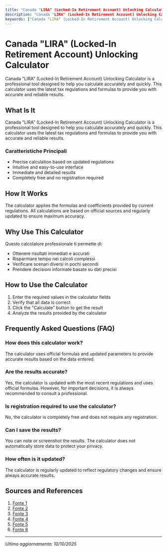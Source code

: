 ```yaml
---
title: "Canada "LIRA" (Locked-In Retirement Account) Unlocking Calculator"
description: "Canada "LIRA" (Locked-In Retirement Account) Unlocking Calculator is a professional tool designed to help you calculate accurately and quickly. This calculator uses the latest tax regulations and formulas to provide you with accurate and reliable results."
keywords: ["Canada "LIRA" (Locked-In Retirement Account) Unlocking Calculator", "calcolatore", "calcolo online"]
---
```


# Canada "LIRA" (Locked-In Retirement Account) Unlocking Calculator

Canada "LIRA" (Locked-In Retirement Account) Unlocking Calculator is a professional tool designed to help you calculate accurately and quickly. This calculator uses the latest tax regulations and formulas to provide you with accurate and reliable results.

## What Is It

Canada "LIRA" (Locked-In Retirement Account) Unlocking Calculator is a professional tool designed to help you calculate accurately and quickly. This calculator uses the latest tax regulations and formulas to provide you with accurate and reliable results.

### Caratteristiche Principali

- Precise calculation based on updated regulations
- Intuitive and easy-to-use interface
- Immediate and detailed results
- Completely free and no registration required

## How It Works

The calculator applies the formulas and coefficients provided by current regulations. All calculations are based on official sources and regularly updated to ensure maximum accuracy.

## Why Use This Calculator

Questo calcolatore professionale ti permette di:

- Ottenere risultati immediati e accurati
- Risparmiare tempo nei calcoli complessi
- Verificare scenari diversi in pochi secondi
- Prendere decisioni informate basate su dati precisi

## How to Use the Calculator

1. Enter the required values in the calculator fields
2. Verify that all data is correct
3. Click the "Calculate" button to get the result
4. Analyze the results provided by the calculator

## Frequently Asked Questions (FAQ)

### How does this calculator work?

The calculator uses official formulas and updated parameters to provide accurate results based on the data entered.

### Are the results accurate?

Yes, the calculator is updated with the most recent regulations and uses official formulas. However, for important decisions, it is always recommended to consult a professional.

### Is registration required to use the calculator?

No, the calculator is completely free and does not require any registration.

### Can I save the results?

You can note or screenshot the results. The calculator does not automatically store data to protect your privacy.

### How often is it updated?

The calculator is regularly updated to reflect regulatory changes and ensure always accurate results.

## Sources and References

1. [Fonte 1](https://www.empire.ca/forms-tools/lif-calculator)
2. [Fonte 2](https://www.sunlife.ca/en/investments/lira/)
3. [Fonte 3](https://www.fsrao.ca/consumers/pensions/events-may-affect-your-pension/withdrawing-locked-accounts-because-financial-hardship)
4. [Fonte 4](https://www.chip.ca/reverse-mortgage-resources/retirement-planning/lira-unlocking-withdrawal/)
5. [Fonte 5](https://www.wealthsimple.com/en-ca/accounts/lira)
6. [Fonte 6](https://www.gov.mb.ca/pension/faq/overview/unlockingfunds.html)

---

*Ultimo aggiornamento: 10/10/2025*
